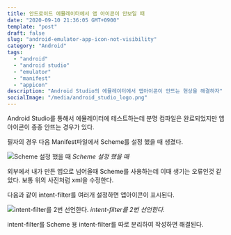 ```yaml
---
title: 안드로이드 에뮬레이터에서 앱 아이콘이 안보일 때
date: "2020-09-10 21:36:05 GMT+0900"
template: "post"
draft: false
slug: "android-emulator-app-icon-not-visibility"
category: "Android"
tags:
  - "android"
  - "android studio"
  - "emulator"
  - "manifest"
  - "appicon"
description: "Android Studio의 에뮬레이터에서 앱아이콘이 안뜨는 현상을 해결하자"
socialImage: "/media/android_studio_logo.png"
---
```


Android Studio를 통해서 에뮬레이터에 테스트하는데
분명 컴파일은 완료되었지만 앱 아이콘이 종종 안뜨는 경우가 있다.

필자의 경우 다음 Manifest파일에서 Scheme를 설정 했을 때 생겼다.

![Scheme 설정 했을 때](/media/and_manifest_1.png) _Scheme 설정 했을 때_

외부에서 내가 만든 앱으로 넘어올때 Scheme를 사용하는데 이때 생기는 오류인것 같았다. 보통 위의 사진처럼 xml을 수정한다.

다음과 같이 intent-filter를 여러개 설정하면 앱아이콘이 표시된다.

![intent-filter를 2번 선언한다.](/media/and_manifest_2.png) _intent-filter를 2번 선언한다._

intent-filter를 Scheme 용 intent-filter를 따로 분리하여 작성하면 해결된다.

